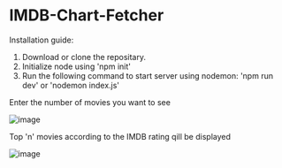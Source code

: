 # IMDB-Chart-Fetcher

Installation guide:
1. Download or clone the repositary.
2. Initialize node using 'npm init'
3. Run the following command to start server using nodemon: 'npm run dev' or 'nodemon index.js'



Enter the number of movies you want to see

![image](https://user-images.githubusercontent.com/79535235/170857589-d1ec33e2-917d-44d3-9fee-bcd9dde48a1e.png)



Top 'n' movies according to the IMDB rating qill be displayed

![image](https://user-images.githubusercontent.com/79535235/170857606-7c5c3bea-6181-48be-92cb-bce00811c1a0.png)
